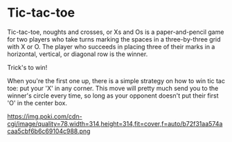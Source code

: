 # Tic-tac-toe

Tic-tac-toe, noughts and crosses, or Xs and Os is a paper-and-pencil game for two players who take turns marking the spaces in a three-by-three grid with X or O. The player who succeeds in placing three of their marks in a horizontal, vertical, or diagonal row is the winner.

Trick's to win!

When you're the first one up, there is a simple strategy on how to win tic tac toe: put your 'X' in any corner. This move will pretty much send you to the winner's circle every time, so long as your opponent doesn't put their first 'O' in the center box.

https://img.poki.com/cdn-cgi/image/quality=78,width=314,height=314,fit=cover,f=auto/b72f31aa574acaa5cbf6b6c69104c988.png
